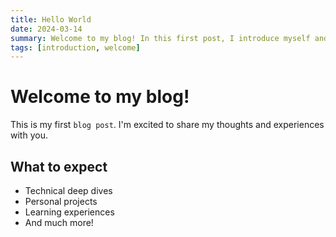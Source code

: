 ```yaml
---
title: Hello World
date: 2024-03-14
summary: Welcome to my blog! In this first post, I introduce myself and share what you can expect from my future content.
tags: [introduction, welcome]
---
```


# Welcome to my blog!

This is my first `blog post`. I'm excited to share my thoughts and experiences with you.

## What to expect

- Technical deep dives
- Personal projects
- Learning experiences
- And much more!
